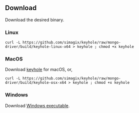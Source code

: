 ## Download
Download the desired binary.

### Linux
```
curl -L https://github.com/simagix/keyhole/raw/mongo-driver/build/keyhole-linux-x64 > keyhole ; chmod +x keyhole
```

### MacOS
Download [keyhole](https://github.com/simagix/keyhole/raw/mongo-driver/build/keyhole-osx-x64) for macOS, or,

```
curl -L https://github.com/simagix/keyhole/raw/mongo-driver/build/keyhole-osx-x64 > keyhole ; chmod +x keyhole
```

### Windows
Download [Windows  executable](https://github.com/simagix/keyhole/raw/mongo-driver/build/keyhole-win-x64.exe).
